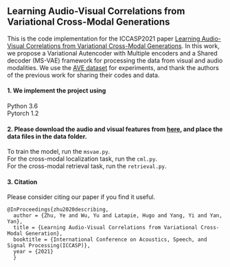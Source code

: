 ## Learning Audio-Visual Correlations from Variational Cross-Modal Generations

This is the code implementation for the ICCASP2021 paper [Learning Audio-Visual Correlations from Variational Cross-Modal Generations](https://arxiv.org/pdf/2102.03424.pdf). In this work, we propose a Variational Autencoder with Multiple encoders and a Shared decoder (MS-VAE) framework for processing the data from visual and audio modalities. We use the [AVE dataset](https://github.com/YapengTian/AVE-ECCV18) for experiments, and thank the authors of the previous work for sharing their codes and data.

#### 1. We implement the project using
Python 3.6 <br />
Pytorch 1.2

#### 2. Please download the audio and visual features from [here](https://github.com/YapengTian/AVE-ECCV18), and place the data files in the data folder. 
To train the model, run the <code>msvae.py</code>. <br />
For the cross-modal localization task, run the <code>cml.py</code>. <br />
For the cross-modal retrieval task, run the <code>retrieval.py</code>. <br />

#### 3. Citation
Please consider citing our paper if you find it useful.
```
@InProceedings{zhu2020describing,    
  author = {Zhu, Ye and Wu, Yu and Latapie, Hugo and Yang, Yi and Yan, Yan},    
  title = {Learning Audio-Visual Correlations from Variational Cross-Modal Generation},    
  booktitle = {International Conference on Acoustics, Speech, and Signal Processing(ICCASP)},    
  year = {2021} 
  }
```

